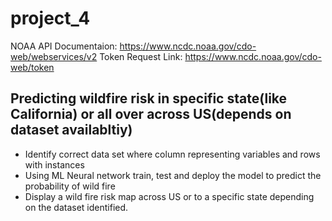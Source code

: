 # project_4

NOAA API Documentaion: https://www.ncdc.noaa.gov/cdo-web/webservices/v2
  Token Request Link: https://www.ncdc.noaa.gov/cdo-web/token


## Predicting wildfire risk in specific state(like California) or all over across US(depends on dataset availabltiy)
* Identify correct data set where column representing variables and rows with instances
* Using ML Neural network train, test and deploy the model to predict the probability of wild fire
* Display a wild fire risk map across US or to a specific state depending on the dataset identified.
